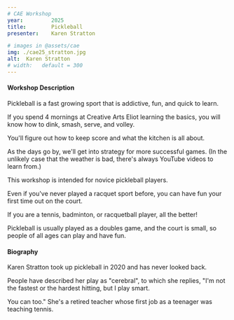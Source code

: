 ```yaml
---
# CAE Workshop
year:         2025
title:        Pickleball
presenter:    Karen Stratton

# images in @assets/cae
img: ./cae25_stratton.jpg
alt:  Karen Stratton
# width:   default = 300
---
```


#### Workshop Description

Pickleball is a fast growing sport that is addictive, fun, and quick to learn. 

If you spend 4 mornings at Creative Arts Eliot learning the basics, 
you will know how to dink, smash, serve, and volley. 

You'll figure out how to keep score and what the kitchen is all about. 

As the days go by, we'll get into strategy for more successful games. 
(In the unlikely case that the weather is bad, there's always YouTube videos to learn from.)

This workshop is intended for novice pickleball players. 

Even if you've never played a racquet sport before, you can have fun 
your first time out on the court. 

If you are a tennis, badminton, or racquetball player, all the better! 

Pickleball is usually played as a doubles game, and the court is small, 
so people of all ages can play and have fun. 

#### Biography

Karen Stratton took up pickleball in 2020 and has never looked back. 

People have described her play as "cerebral", to which she replies, 
"I'm not the fastest or the hardest hitting, but I play smart. 

You can too." She's a retired teacher whose first job as a teenager was teaching tennis. 
